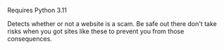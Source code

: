 Requires Python 3.11

Detects whether or not a website is a scam. Be safe out there don't take risks when you got sites like these to prevent you from those consequences.